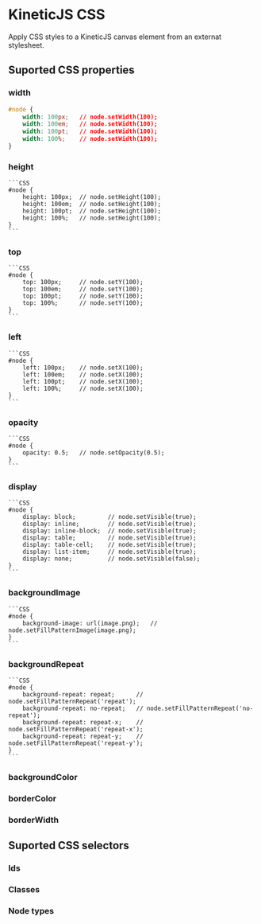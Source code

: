 KineticJS CSS
=============

Apply CSS styles to a KineticJS canvas element from an externat stylesheet.

Suported CSS properties
-----------------------

### width

```CSS
#node {
	width: 100px;	// node.setWidth(100);
	width: 100em;	// node.setWidth(100);
	width: 100pt;	// node.setWidth(100);
	width: 100%;	// node.setWidth(100);
}
```

### height

	```CSS
	#node {
		height: 100px;	// node.setHeight(100);
		height: 100em;	// node.setHeight(100);
		height: 100pt;	// node.setHeight(100);
		height: 100%;	// node.setHeight(100);
	}
	```

### top

	```CSS
	#node {
		top: 100px;		// node.setY(100);
		top: 100em;		// node.setY(100);
		top: 100pt;		// node.setY(100);
		top: 100%;		// node.setY(100);
	}
	```

### left

	```CSS
	#node {
		left: 100px;	// node.setX(100);
		left: 100em;	// node.setX(100);
		left: 100pt;	// node.setX(100);
		left: 100%;		// node.setX(100);
	}
	```

### opacity

	```CSS
	#node {
		opacity: 0.5;	// node.setOpacity(0.5);
	}
	```

### display

	```CSS
	#node {
		display: block;			// node.setVisible(true);
		display: inline;		// node.setVisible(true);
		display: inline-block;	// node.setVisible(true);
		display: table;			// node.setVisible(true);
		display: table-cell;	// node.setVisible(true);
		display: list-item;		// node.setVisible(true);
		display: none;			// node.setVisible(false);
	}
	```

### backgroundImage

	```CSS
	#node {
		background-image: url(image.png);	// node.setFillPatternImage(image.png);
	}
	```

### backgroundRepeat

	```CSS
	#node {
		background-repeat: repeat;		// node.setFillPatternRepeat('repeat');
		background-repeat: no-repeat;	// node.setFillPatternRepeat('no-repeat');
		background-repeat: repeat-x;	// node.setFillPatternRepeat('repeat-x');
		background-repeat: repeat-y;	// node.setFillPatternRepeat('repeat-y');
	}
	```

### backgroundColor
### borderColor
### borderWidth

Suported CSS selectors
-----------------------

### Ids
### Classes
### Node types

